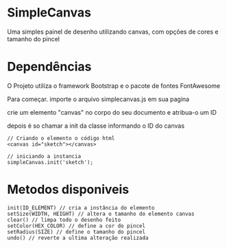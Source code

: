 # SimpleCanvas
Uma simples painel de desenho utilizando canvas, com opções de cores e tamanho do pincel

# Dependências
O Projeto utiliza o framework Bootstrap e o pacote de fontes FontAwesome

Para começar. importe o arquivo simplecanvas.js em sua pagina

crie um elemento "canvas" no corpo do seu documento e atribua-o um ID

depois é so chamar a init da classe informando o ID do canvas

```
// Criando o elemento o código html
<canvas id="sketch"></canvas>
```

```
// iniciando a instancia
simpleCanvas.init('sketch');
```


# Metodos disponiveis
```
init(ID_ELEMENT) // cria a instância do elemento
setSize(WIDTH, HEIGHT) // altera o tamanho do elemento canvas
clear() // limpa todo o desenho feito
setColor(HEX_COLOR) // define a cor do pincel
setRadius(SIZE) // define o tamanho do pincel
undo() // reverte a ultima alteração realizada
```
